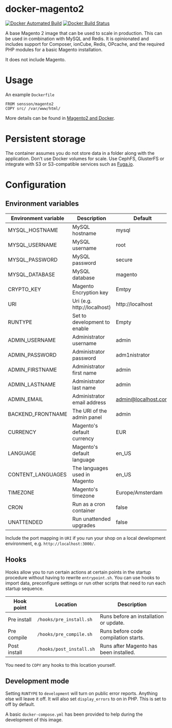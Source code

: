 # docker-magento2

[![Docker Automated Build](https://img.shields.io/docker/automated/sensson/magento2.svg)](https://hub.docker.com/r/sensson/magento2/) [![Docker Build Status](https://img.shields.io/docker/build/sensson/magento2.svg)](https://hub.docker.com/r/sensson/magento2/)

A base Magento 2 image that can be used to scale in production. This can
be used in combination with MySQL and Redis. It is opinionated and includes
support for Composer, ionCube, Redis, OPcache, and the required PHP modules
for a basic Magento installation.

It does not include Magento.

# Usage

An example `Dockerfile`

```
FROM sensson/magento2
COPY src/ /var/www/html/
```

More details can be found in [Magento2 and Docker](DOCKER.md).

# Persistent storage

The container assumes you do not store data in a folder along with the
application. Don't use Docker volumes for scale. Use CephFS, GlusterFS or
integrate with S3 or S3-compatible services such as [Fuga.io](https://fuga.io).

# Configuration

## Environment variables

Environment variable  | Description                   | Default
--------------------  | -----------                   | -------
MYSQL_HOSTNAME        | MySQL hostname                | mysql
MYSQL_USERNAME        | MySQL username                | root
MYSQL_PASSWORD        | MySQL password                | secure
MYSQL_DATABASE        | MySQL database                | magento
CRYPTO_KEY            | Magento Encryption key        | Emtpy
URI                   | Uri (e.g. http://localhost)   | http://localhost
RUNTYPE               | Set to development to enable  | Empty
ADMIN_USERNAME        | Administrator username        | admin
ADMIN_PASSWORD        | Administrator password        | adm1nistrator
ADMIN_FIRSTNAME       | Administrator first name      | admin
ADMIN_LASTNAME        | Administrator last name       | admin
ADMIN_EMAIL           | Administrator email address   | admin@localhost.com
BACKEND_FRONTNAME     | The URI of the admin panel    | admin
CURRENCY              | Magento's default currency    | EUR
LANGUAGE              | Magento's default language    | en_US
CONTENT_LANGUAGES     | The languages used in Magento | en_US
TIMEZONE              | Magento's timezone            | Europe/Amsterdam
CRON                  | Run as a cron container       | false
UNATTENDED            | Run unattended upgrades       | false

Include the port mapping in `URI` if you run your shop on a local development
environment, e.g. `http://localhost:3000/`.

## Hooks

Hooks allow you to run certain actions at certain points in the startup
procedure without having to rewrite `entrypoint.sh`. You can use hooks to
import data, preconfigure settings or run other scripts that need to run
each startup sequence.

Hook point   | Location                 | Description
----------   | ---------                | -----------
Pre install  | `/hooks/pre_install.sh`  | Runs before an installation or update.
Pre compile  | `/hooks/pre_compile.sh`  | Runs before code compilation starts.
Post install | `/hooks/post_install.sh` | Runs after Magento has been installed.

You need to `COPY` any hooks to this location yourself.

## Development mode

Setting `RUNTYPE` to `development` will turn on public error reports. Anything
else will leave it off. It will also set `display_errors` to on in PHP. This is
set to off by default.

A basic `docker-compose.yml` has been provided to help during the development
of this image.
